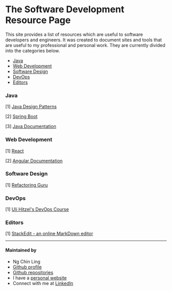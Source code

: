 # The Software Development Resource Page
This site provides a list of resources which are useful to software developers and engineers. It was created to document sites and tools that are useful to my professional and personal work. They are currently divided into the categories below.

* [Java](#java)
* [Web Development](#web-development)
* [Software Design](#software-design)
* [DevOps](#devops)
* [Editors](#editors)

### <a id="java"></a>Java 
[1] [Java Design Patterns](https://java-design-patterns.com/)

[2] [Spring Boot](https://spring.io/projects/spring-boot)

[3] [Java Documentation](https://docs.oracle.com/en/java/)

### <a id="web-development"></a>Web Development
[1] [React](https://react.dev/)

[2] [Angular Documentation](https://angular.io/docs)

### <a id="software-design"></a>Software Design 
[1] [Refactoring Guru](https://refactoring.guru/design-patterns)

### <a id="devops"></a>DevOps
[1] [Uli Hitzel's DevOps Course](https://github.com/u1i/devops-course)

### <a id="editors"></a>Editors
[1] [StackEdit - an online MarkDown editor](https://stackedit.io/) 

<hr>

#### Maintained by
- Ng Chin Ling
- [Github profile](https://github.com/nchinling)
- [Github repositories](https://github.com/nchinling?tab=repositories)
- I have a [personal website](https://ngchinling.com/)
- Connect with me at [LinkedIn](https://www.linkedin.com/in/chin-ling-ng/)